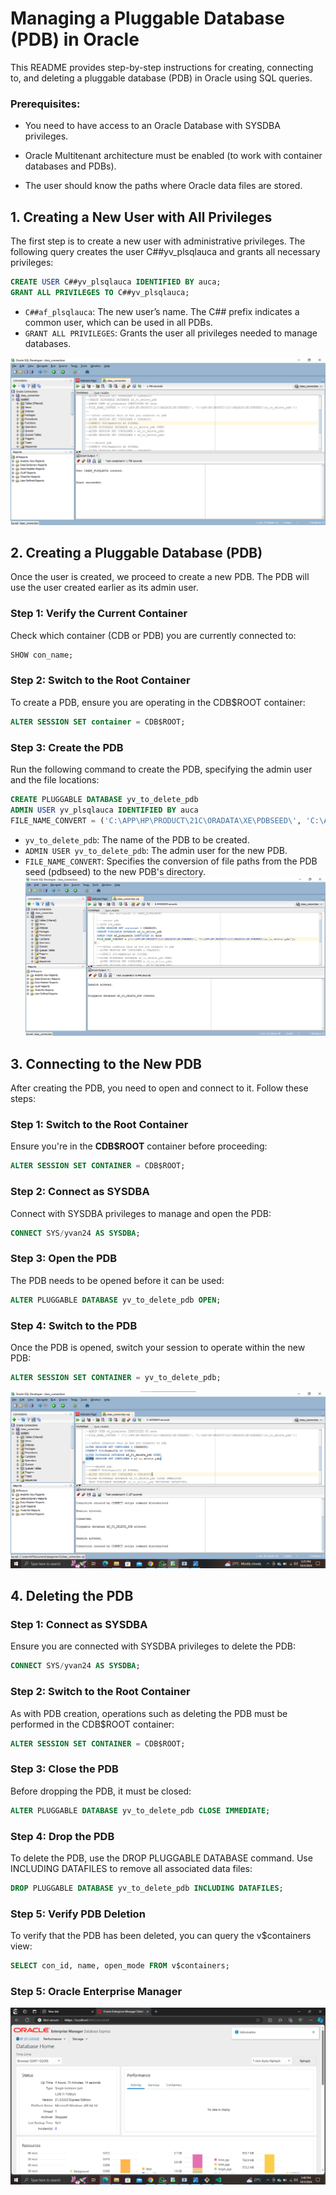 # Managing a Pluggable Database (PDB) in Oracle

This README provides step-by-step instructions for creating, connecting to, and deleting a pluggable database (PDB) in Oracle using SQL queries.

### Prerequisites:
- You need to have access to an Oracle Database with SYSDBA privileges.

- Oracle Multitenant architecture must be enabled (to work with container databases and PDBs).

- The user should know the paths where Oracle data files are stored.

## 1. Creating a New User with All Privileges

The first step is to create a new user with administrative privileges. The following query creates the user C##yv_plsqlauca and grants all necessary privileges:

```sql
CREATE USER C##yv_plsqlauca IDENTIFIED BY auca;
GRANT ALL PRIVILEGES TO C##yv_plsqlauca;
```
- ``C##af_plsqlauca``: The new user’s name. The C## prefix indicates a common user, which can be used in all PDBs.
- ``GRANT ALL PRIVILEGES``: Grants the user all privileges needed to manage databases.

![CREATIN USER](create%20user.png)
## 2. Creating a Pluggable Database (PDB)

Once the user is created, we proceed to create a new PDB. The PDB will use the user created earlier as its admin user.

### Step 1: Verify the Current Container
Check which container (CDB or PDB) you are currently connected to:

``` sql
SHOW con_name;
```
### Step 2: Switch to the Root Container
To create a PDB, ensure you are operating in the CDB$ROOT container:
``` sql
ALTER SESSION SET container = CDB$ROOT;
```
### Step 3: Create the PDB
Run the following command to create the PDB, specifying the admin user and the file locations:

``` sql
CREATE PLUGGABLE DATABASE yv_to_delete_pdb
ADMIN USER yv_plsqlauca IDENTIFIED BY auca
FILE_NAME_CONVERT = ('C:\APP\HP\PRODUCT\21C\ORADATA\XE\PDBSEED\', 'C:\APP\HP\PRODUCT\21C\ORADATA\XE\PDBSEED\\no_to_delete_pdb\');
```
- ``yv_to_delete_pdb``: The name of the PDB to be created.
- ``ADMIN USER yv_to_delete_pdb``: The admin user for the new PDB.
- ``FILE_NAME_CONVERT``: Specifies the conversion of file paths from the PDB seed (pdbseed) to the new PDB's directory.
![Creating PDB](create%20pdb.png)
## 3. Connecting to the New PDB
After creating the PDB, you need to open and connect to it. Follow these steps:

### Step 1: Switch to the Root Container
Ensure you're in the **CDB$ROOT** container before proceeding:

```sql
ALTER SESSION SET CONTAINER = CDB$ROOT;
```

### Step 2: Connect as SYSDBA
Connect with SYSDBA privileges to manage and open the PDB:
```sql
CONNECT SYS/yvan24 AS SYSDBA;
```

### Step 3: Open the PDB
The PDB needs to be opened before it can be used:
```sql
ALTER PLUGGABLE DATABASE yv_to_delete_pdb OPEN;
```

### Step 4: Switch to the PDB
Once the PDB is opened, switch your session to operate within the new PDB:
```sql
ALTER SESSION SET CONTAINER = yv_to_delete_pdb;
```
![Connecting to PDB](open%20pdb.png)
## 4. Deleting the PDB
### Step 1: Connect as SYSDBA
Ensure you are connected with SYSDBA privileges to delete the PDB:
```sql
CONNECT SYS/yvan24 AS SYSDBA;
```
### Step 2: Switch to the Root Container
As with PDB creation, operations such as deleting the PDB must be performed in the CDB$ROOT container:
```sql
ALTER SESSION SET CONTAINER = CDB$ROOT;
```
### Step 3: Close the PDB
Before dropping the PDB, it must be closed:
``` sql
ALTER PLUGGABLE DATABASE yv_to_delete_pdb CLOSE IMMEDIATE;
```

### Step 4: Drop the PDB
To delete the PDB, use the DROP PLUGGABLE DATABASE command. Use INCLUDING DATAFILES to remove all associated data files:
```sql
DROP PLUGGABLE DATABASE yv_to_delete_pdb INCLUDING DATAFILES;
```

### Step 5: Verify PDB Deletion
To verify that the PDB has been deleted, you can query the v$containers view:
```sql
SELECT con_id, name, open_mode FROM v$containers;
```
### Step 5: Oracle Enterprise Manager
![Connecting to PDB](enterprise.png)